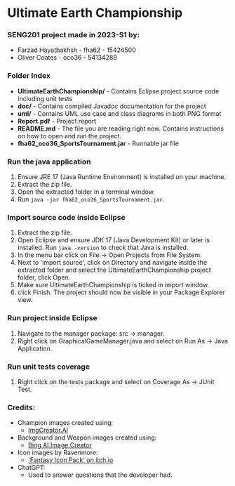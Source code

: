 # Ultimate Earth Championship

### SENG201 project made in 2023-S1 by:
- Farzad Hayatbakhsh - fha62 - 15424500
- Oliver Coates - oco36 - 54134289

### Folder Index
 - **UltimateEarthChampionship/** - Contains Eclipse project source code including unit tests
 - **doc/** - Contains compiled Javadoc documentation for the project
 - **uml/** - Contains UML use case and class diagrams in both PNG format
 - **Report.pdf** - Project report
 - **README.md** - The file you are reading right now. Contains instructions on how to open and run the project.
 - **fha62_oco36_SportsTournament.jar** - Runnable jar file

### Run the java application
1. Ensure JRE 17 (Java Runtime Environment) is installed on your machine.
2. Extract the zip file.
3. Open the extracted folder in a terminal window.
4. Run ```java -jar fha62_oco36_SportsTournament.jar```.

### Import source code inside Eclipse
1. Extract the zip file.
2. Open Eclipse and ensure JDK 17 (Java Development Kit) or later is installed. Run ```java -version``` to check that Java is installed.
3. In the menu bar click on File -> Open Projects from File System.
4. Next to 'import source', click on Directory and navigate inside the extracted folder and select the UltimateEarthChampionship project folder, click Open.
6. Make sure UltimateEarthChampionship is ticked in import window.
7. click Finish. The project should now be visible in your Package Explorer view.

### Run project inside Eclipse
1. Navigate to the manager package: src -> manager.
2. Right click on GraphicalGameManager.java and select on Run As -> Java Application.

### Run unit tests coverage
1. Right click on the tests package and select on Coverage As -> JUnit Test.

### Credits:
 - Champion images created using:
    - [ImgCreator.AI](https://imgcreator.zmo.ai/)
 - Background and Weapon images created using:
    - [Bing AI Image Creator](https://www.bing.com/create)
 - Icon images by Ravenmore:
    - ['Fantasy Icon Pack' on itch.io](https://ravenmore.itch.io/fantasy-icon-pack)
 - ChatGPT:
    - Used to answer questions that the developer had.
